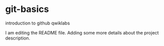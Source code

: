 # git-basics
introduction to github qwiklabs


I am editing the README file. Adding some more details about the project description.
